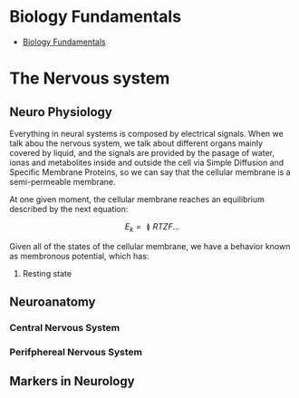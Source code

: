 # Biology Fundamentals

- [Biology Fundamentals](#biology-fundamentals)

# The Nervous system

## Neuro Physiology

Everything in neural systems is composed by electrical signals. When we talk abou the nervous system, we talk about different organs mainly covered by liquid, and the signals are provided by the pasage of water, ionas and metabolites inside and outside the cell via Simple Diffusion and Specific Membrane Proteins, so we can say that the cellular membrane is a semi-permeable membrane.

At one given moment, the cellular membrane reaches an equilibrium described by the next equation: 

$$
 E_k = \between{RT}{ZF} ...
$$

Given all of the states of the cellular membrane, we have a behavior known as membronous potential, which has:
1. Resting state 

## Neuroanatomy

### Central Nervous System

### Perifphereal Nervous System

## Markers in Neurology